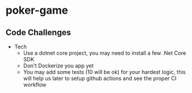 # poker-game

## Code Challenges

- Tech
  - Use a dotnet core project, you may need to install a few .Net Core SDK
  - Don't Dockerize you app yet
  - You may add some tests (10 will be ok) for your hardest logic, this will help us later to setup github actions and see the proper CI workflow
